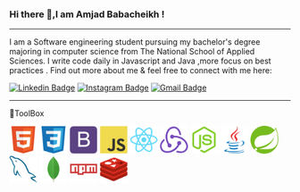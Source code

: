 ### Hi there 👋,I am Amjad Babacheikh !
---

I am a Software engineering student pursuing my bachelor's degree majoring in computer science from The National School of Applied Sciences.
I write code daily in Javascript and Java ,more focus on best practices .
Find out more about me & feel free to connect with me here:

[![Linkedin Badge](https://img.shields.io/badge/-amjadBabacheikh-blue?style=flat-square&logo=Linkedin&logoColor=white&link=https://www.linkedin.com/in/amjad-babacheikh-9a3473176/)](https://www.linkedin.com/in/amjad-babacheikh-9a3473176/)
[![Instagram Badge](https://img.shields.io/badge/-funnycoding6-darkred?style=flat-square&logo=instagram&logoColor=white&link=https://www.instagram.com/funnycoding6/)](https://www.instagram.com/funnycoding6/)
[![Gmail Badge](https://img.shields.io/badge/-babacheikhamjad@gmail.com-purple?style=flat-square&logo=Gmail&logoColor=white&link=mailto:babacheikhamjad@gmail.com)](mailto:babacheikhamjad@gmail.com)

---


🧰ToolBox


<img src="https://github.com/devicons/devicon/blob/master/icons/html5/html5-original.svg" alt="html logo" width="50" height="50"/>   <img src="https://github.com/devicons/devicon/blob/master/icons/css3/css3-original.svg" alt="css3 logo" width="50" height="50"/>   <img src="https://github.com/devicons/devicon/blob/master/icons/bootstrap/bootstrap-plain.svg" alt="bootstrap logo" width="50" height="50"/>   <img src="https://github.com/devicons/devicon/blob/master/icons/javascript/javascript-original.svg" alt="javascript logo" width="50" height="50"/>   <img src="https://github.com/devicons/devicon/blob/master/icons/react/react-original.svg" alt="react logo" width="50" height="50"/>   <img src="https://github.com/devicons/devicon/blob/master/icons/redux/redux-original.svg" alt="redux logo" width="50" height="50"/>   <img src="https://github.com/devicons/devicon/blob/master/icons/nodejs/nodejs-original.svg" alt="node logo" width="50" height="50"/>  <img src="https://github.com/devicons/devicon/blob/master/icons/java/java-original.svg" alt="java logo" width="50" height="50"/>   <img src="https://github.com/devicons/devicon/blob/master/icons/spring/spring-original.svg" alt="spring logo" width="50" height="50"/>   <img src="https://github.com/devicons/devicon/blob/master/icons/mysql/mysql-original.svg" alt="mysql logo" width="50" height="50"/>   <img src="https://github.com/devicons/devicon/blob/master/icons/mongodb/mongodb-original.svg" alt="mongodb logo" width="50" height="50"/>   <img src="https://github.com/devicons/devicon/blob/master/icons/npm/npm-original-wordmark.svg" alt="npm logo" width="50" height="50"/>         <img src="https://github.com/devicons/devicon/blob/master/icons/redis/redis-original.svg" alt="npm logo" width="50" height="50"/>  

<!--
---

## &#x1f4c8; My GitHub Stats

[![Top Langs](https://github-readme-stats.vercel.app/api/top-langs/?username=AmjadBabacheikh&hide=html,css&theme=radical)](https://github.com/anuraghazra/github-readme-stats)

[![Catalin's GitHub stats](https://github-readme-stats.vercel.app/api?username=AmjadBabacheikh&theme=radical)](https://github.com/anuraghazra/github-readme-stats)
-->

<!--
**AmjadBabacheikh/AmjadBabacheikh** is a ✨ _special_ ✨ repository because its `README.md` (this file) appears on your GitHub profile.

Here are some ideas to get you started:

- 🔭 I’m currently working on ...
- 🌱 I’m currently learning ...
- 👯 I’m looking to collaborate on ...
- 🤔 I’m looking for help with ...
- 💬 Ask me about ...
- 📫 How to reach me: ...
- 😄 Pronouns: ...
- ⚡ Fun fact: ...
-->

